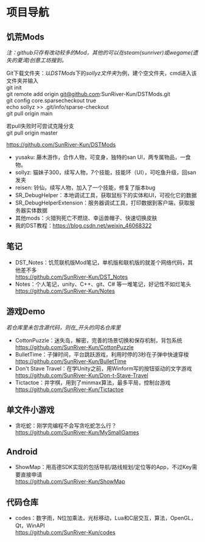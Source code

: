 # 项目导航

## 饥荒Mods

 *注：github只存有改动较多的Mod，其他的可以在steam(sunriver)或wegame(遗失的夏湾)创意工坊搜到。*  

Git下载文件夹：以*DSTMods*下的*sollyz文件夹*为例，建个空文件夹，cmd进入该文件夹并输入  
git init  
git remote add origin git@github.com:SunRiver-Kun/DSTMods.git  
git config core.sparsecheckout true  
echo sollyz >> .git/info/sparse-checkout  
git pull origin main  

若pull失败时可尝试克隆分支  
git pull origin master  


<https://github.com/SunRiver-Kun/DSTMods>

- yusaku: 藤木游作，合作人物，可变身，独特的san UI，两专属物品，一食物。
- sollyz: 猫妹子300，续写人物，7个技能，技能环（UI），可吃鱼升级，回san发夹
- reisen: 铃仙，续写人物，加入了一个技能，修复了版本bug
- SR_DebugHelper：本地调试工具，获取鼠标下的实体和UI，可视化它的数据
- SR_DebugHelperExtension：服务器调试工具，打印数据到客户端，获取服务器实体数据
- 其他mods：火猎狗死亡不燃烧、幸运兽帽子、快速切换皮肤
- 我的DST教程：<https://blog.csdn.net/weixin_46068322>

## 笔记

- DST_Notes：饥荒联机版Mod笔记，单机版和联机版的就差个网络代码，其他差不多  
<https://github.com/SunRiver-Kun/DST_Notes>
- Notes：个人笔记，unity、C++、git、C# 等一堆笔记，好记性不如烂笔头  
<https://github.com/SunRiver-Kun/Notes>

## 游戏Demo

*若仓库里未包含源代码，则在_开头的同名仓库里*

- CottonPuzzle：迷失岛，解密，完善的场景切换和保存机制，背包系统  
<https://github.com/SunRiver-Kun/CottonPuzzle>
- BulletTime：子弹时间，平台跳跃游戏，利用时停的3秒在子弹中快速穿梭  
<https://github.com/SunRiver-Kun/BulletTime>
- Don't Stave Travel：在学Unity之前，用Winform写的按钮驱动的文字游戏  
<https://github.com/SunRiver-Kun/Don-t-Stave-Travel>
- Tictactoe：井字棋，用到了minmax算法，最多平局，控制台游戏  
<https://github.com/SunRiver-Kun/Tictactoe>

## 单文件小游戏

- 贪吃蛇：刚学完编程不会写贪吃蛇怎么行？  
<https://github.com/SunRiver-Kun/MySmallGames>

## Android

- ShowMap：用高德SDK实现的包括导航/路线规划/定位等的App，不过Key需要直接申请  
<https://github.com/SunRiver-Kun/ShowMap>

## 代码仓库

- codes：数字雨，N位加乘法，光标移动，Lua和C层交互，算法，OpenGL，Qt，WinAPI  
<https://github.com/SunRiver-Kun/codes>  
